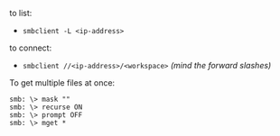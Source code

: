 to list:
- `smbclient -L <ip-address>`

to connect:
- `smbclient //<ip-address>/<workspace>`
_(mind the forward slashes)_

To get multiple files at once:
```
smb: \> mask ""
smb: \> recurse ON
smb: \> prompt OFF
smb: \> mget *
```

